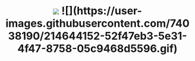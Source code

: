 <h1 align="center">
    <img src="https://readme-typing-svg.herokuapp.com?font=Garamond&weight=700&size=40&pause=1000&color=F7F423&random=false&width=435&lines=Hello+folk...;Praveen+here..." /> ![](https://user-images.githubusercontent.com/74038190/214644152-52f47eb3-5e31-4f47-8758-05c9468d5596.gif)
</h1>
